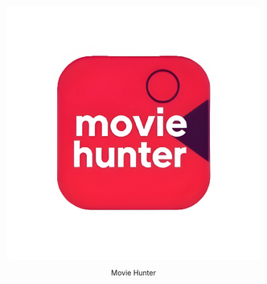 <p align="center">
    <img src="./assets/logo.png"/>
</p>
<p align="center">
     Movie Hunter
</p>

